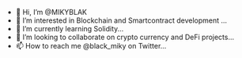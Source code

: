 - 👋 Hi, I’m @MIKYBLAK
- 👀 I’m interested in Blockchain and Smartcontract development ...
- 🌱 I’m currently learning Solidity...
- 💞️ I’m looking to collaborate on crypto currency and DeFi projects...
- 📫 How to reach me @black_miky on Twitter...

<!---
MIKYBLAK/MIKYBLAK is a ✨ special ✨ repository because its `README.md` (this file) appears on your GitHub profile.
You can click the Preview link to take a look at your changes.
--->
